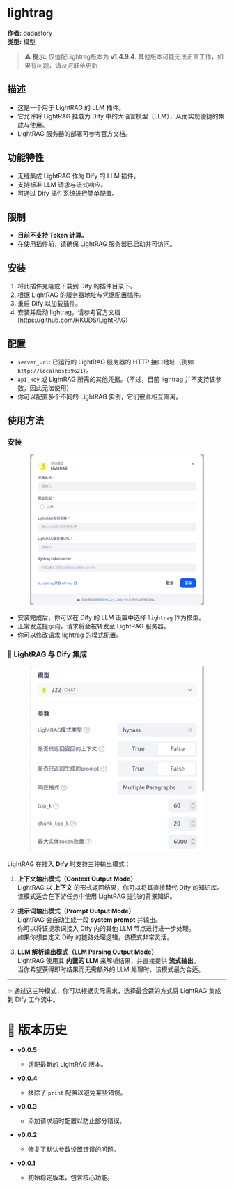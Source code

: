 # lightrag

**作者:** dadastory  
**类型:** 模型

> ⚠️ **提示:** 仅适配Lightrag版本为 **v1.4.9.4**.
> 其他版本可能无法正常工作，如果有问题，请及时联系更新

## 描述

- 这是一个用于 LightRAG 的 LLM 插件。  
- 它允许将 LightRAG 挂载为 Dify 中的大语言模型（LLM），从而实现便捷的集成与使用。  
- LightRAG 服务器的部署可参考官方文档。  

## 功能特性

- 无缝集成 LightRAG 作为 Dify 的 LLM 插件。  
- 支持标准 LLM 请求与流式响应。  
- 可通过 Dify 插件系统进行简单配置。  

## 限制

- **目前不支持 Token 计算。**  
- 在使用插件前，请确保 LightRAG 服务器已启动并可访问。  

## 安装

1. 将此插件克隆或下载到 Dify 的插件目录下。  
2. 根据 LightRAG 的服务器地址与凭据配置插件。  
3. 重启 Dify 以加载插件。  
4. 安装并启动 lightrag，请参考官方文档 [https://github.com/HKUDS/LightRAG]  

## 配置

- `server_url`: 已运行的 LightRAG 服务器的 HTTP 接口地址（例如 `http://localhost:9621`）。  
- `api_key` 或 LightRAG 所需的其他凭据。（不过，目前 lightrag 并不支持该参数，因此无法使用）  
- 你可以配置多个不同的 LightRAG 实例，它们彼此相互隔离。  

## 使用方法

### 安装

<p align="center">
    <img src="_assets/install.png" alt="安装界面" width="400">
</p>

- 安装完成后，你可以在 Dify 的 LLM 设置中选择 `lightrag` 作为模型。  
- 正常发送提示词，请求将会被转发至 LightRAG 服务器。  
- 你可以修改请求 lightrag 的模式配置。  

### 🔌 LightRAG 与 Dify 集成

<p align="center">
    <img src="_assets/config.png" alt="LLM 配置界面" width="400">
</p>

LightRAG 在接入 **Dify** 时支持三种输出模式：  

1. **上下文输出模式（Context Output Mode）**  
   LightRAG 以 **上下文** 的形式返回结果，你可以将其直接替代 Dify 的知识库。  
   该模式适合在下游任务中使用 LightRAG 提供的背景知识。  

2. **提示词输出模式（Prompt Output Mode）**  
   LightRAG 会自动生成一段 **system prompt** 并输出。  
   你可以将该提示词接入 Dify 内的其他 LLM 节点进行进一步处理。  
   如果你想自定义 Dify 的链路处理逻辑，该模式非常灵活。  

3. **LLM 解析输出模式（LLM Parsing Output Mode）**  
   LightRAG 使用其 **内置的 LLM** 来解析结果，并直接提供 **流式输出**。  
   当你希望获得即时结果而无需额外的 LLM 处理时，该模式最为合适。  

---

✨ 通过这三种模式，你可以根据实际需求，选择最合适的方式将 LightRAG 集成到 Dify 工作流中。  

# 📝 版本历史

- **v0.0.5**  
  - 适配最新的 LightRAG 版本。

- **v0.0.4**  
  - 移除了 `print` 配置以避免某些错误。

- **v0.0.3**  
  - 添加请求超时配置以防止部分错误。

- **v0.0.2**  
  - 修复了默认参数设置错误的问题。

- **v0.0.1**  
  - 初始稳定版本，包含核心功能。

